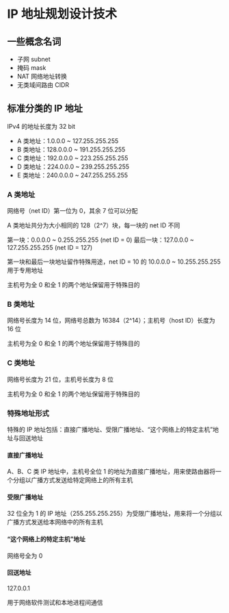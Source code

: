 # IP 地址规划设计技术

## 一些概念名词

* 子网 subnet
* 掩码 mask
* NAT 网络地址转换
* 无类域间路由 CIDR

## 标准分类的 IP 地址

IPv4 的地址长度为 32 bit

* A 类地址：1.0.0.0 ~ 127.255.255.255
* B 类地址：128.0.0.0 ~ 191.255.255.255
* C 类地址：192.0.0.0 ~ 223.255.255.255
* D 类地址：224.0.0.0 ~ 239.255.255.255
* E 类地址：240.0.0.0 ~ 247.255.255.255

### A 类地址

网络号（net ID）第一位为 0，其余 7 位可以分配

A 类地址共分为大小相同的 128（2^7）块，每一块的 net ID 不同

第一块：0.0.0.0 ~ 0.255.255.255 (net ID = 0)
最后一块：127.0.0.0 ~ 127.255.255.255 (net ID = 127)

第一块和最后一块地址留作特殊用途，net ID = 10 的 10.0.0.0 ~ 10.255.255.255 用于专用地址

主机号为全 0 和全 1 的两个地址保留用于特殊目的

### B 类地址

网络号长度为 14 位，网络号总数为 16384（2^14）；主机号（host ID）长度为 16 位

主机号为全 0 和全 1 的两个地址保留用于特殊目的

### C 类地址

网络号长度为 21 位，主机号长度为 8 位

主机号为全 0 和全 1 的两个地址保留用于特殊目的

### 特殊地址形式

特殊的 IP 地址包括：直接广播地址、受限广播地址、“这个网络上的特定主机”地址与回送地址

#### 直接广播地址

A、B、C 类 IP 地址中，主机号全位 1 的地址为直接广播地址，用来使路由器将一个分组以广播方式发送给特定网络上的所有主机

#### 受限广播地址

32 位全为 1 的 IP 地址（255.255.255.255）为受限广播地址，用来将一个分组以广播方式发送给本网络中的所有主机

#### “这个网络上的特定主机”地址

网络号全为 0

#### 回送地址

127.0.0.1

用于网络软件测试和本地进程间通信